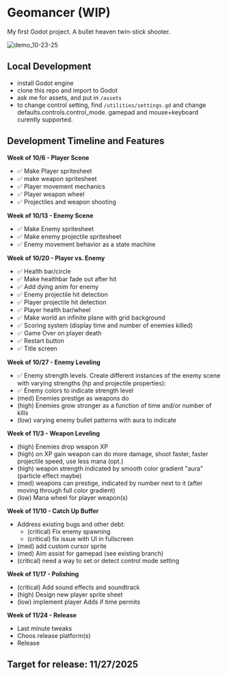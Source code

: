 # Geomancer (WIP)

My first Godot project. A bullet heaven twin-stick shooter.

![demo_10-23-25](https://github.com/user-attachments/assets/e7d283c6-c3a0-4561-9495-10b688a69f55)

## Local Development
- install Godot engine
- clone this repo and import to Godot
- ask me for assets, and put in `/assets`
- to change control setting, find `/utilities/settings.gd` and change defaults.controls.control_mode. gamepad and mouse+keyboard curently supported.

## Development Timeline and Features

**Week of 10/6 - Player Scene**
- ✅ Make Player spritesheet
- ✅ make weapon spritesheet
- ✅ Player movement mechanics
- ✅ Player weapon wheel
- ✅ Projectiles and weapon shooting

**Week of 10/13 - Enemy Scene**
- ✅ Make Enemy spritesheet
- ✅ Make enemy projectile spritesheet
- ✅ Enemy movement behavior as a state machine

**Week of 10/20 - Player vs. Enemy**
- ✅ Health bar/circle
- ✅ Make healthbar fade out after hit
- ✅ Add dying anim for enemy
- ✅ Enemy projectile hit detection
- ✅ Player projectile hit detection
- ✅ Player health bar/wheel
- ✅ Make world an infinite plane with grid background
- ✅ Scoring system (display time and number of enemies killed)
- ✅ Game Over on player death
- ✅ Restart button
- ✅ Title screen

**Week of 10/27 - Enemy Leveling**
- ✅ Enemy strength levels. Create different instances of the enemy scene with varying strengths (hp and projectile properties):
- ✅ Enemy colors to indicate strength level
- (med) Enemies prestige  as weapons do
- (high) Enemies grow stronger as a function of time and/or number of kills
- (low) varying enemy bullet patterns with aura to indicate

**Week of 11/3 - Weapon Leveling**
- (high) Enemies drop weapon XP
- (high) on XP gain weapon can do more damage, shoot faster, faster projectile speed, use less mana (opt.)
- (high) weapon strength indicated by smooth color gradient "aura" (particle effect maybe)
- (med) weapons can prestige, indicated by number next to it (after moving through full color gradient)
- (low) Mana wheel for player weapon(s)

**Week of 11/10 - Catch Up Buffer**
- Address existing bugs and other debt:
	- (critical) Fix enemy spawning
   	- (critical) fix issue with UI in fullscreen
- (med) add custom cursor sprite
- (med) Aim assist for gamepad (see existing branch)
- (critical) need a way to set or detect control mode setting

**Week of 11/17 - Polishing**
- (critical) Add sound effects and soundtrack
- (high) Design new player sprite sheet
- (low) implement player Adds if time permits

**Week of 11/24 - Release**
- Last minute tweaks
- Choos release platform(s)
- Release

## Target for release: 11/27/2025
